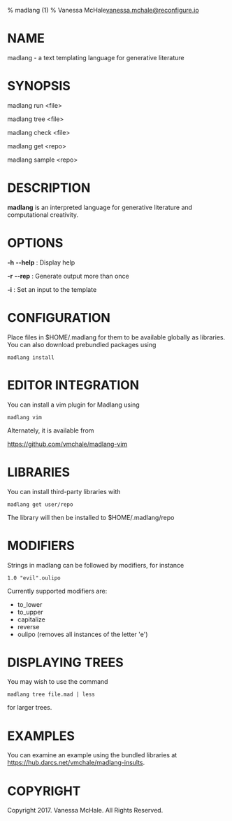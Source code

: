 % madlang (1)
% Vanessa McHale<vanessa.mchale@reconfigure.io>

# NAME

madlang - a text templating language for generative literature

# SYNOPSIS

  madlang run \<file\>

  madlang tree \<file\>

  madlang check \<file\>

  madlang get \<repo\>

  madlang sample \<repo\>

# DESCRIPTION

**madlang** is an interpreted language for generative literature and
computational creativity.

# OPTIONS

**-h** **--help**
:   Display help

**-r** **--rep**
:   Generate output more than once

**-i**
:   Set an input to the template

# CONFIGURATION

Place files in $HOME/.madlang for them to be available globally as libraries.
You can also download prebundled packages using

```
madlang install
```

# EDITOR INTEGRATION

You can install a vim plugin for Madlang using

```
madlang vim
```

Alternately, it is available from

https://github.com/vmchale/madlang-vim

# LIBRARIES

You can install third-party libraries with

```
madlang get user/repo
```

The library will then be installed to $HOME/.madlang/repo

# MODIFIERS

Strings in madlang can be followed by modifiers, for instance

```
1.0 "evil".oulipo
```

Currently supported modifiers are:

  - to_lower
  - to_upper
  - capitalize
  - reverse
  - oulipo (removes all instances of the letter 'e')

# DISPLAYING TREES

You may wish to use the command

```
madlang tree file.mad | less
```

for larger trees.

# EXAMPLES

You can examine an example using the bundled libraries
at https://hub.darcs.net/vmchale/madlang-insults.

# COPYRIGHT

Copyright 2017. Vanessa McHale. All Rights Reserved.
